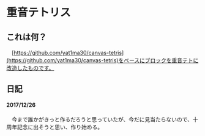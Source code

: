 # 重音テトリス
## これは何？
　[https://github.com/yat1ma30/canvas-tetris](https://github.com/yat1ma30/canvas-tetris)をベースにブロックを重音テトに改造したものです。

## 日記
#### 2017/12/26
　今まで誰かがきっと作るだろうと思っていたが、今だに見当たらないので、十周年記念に出そうと思い、作り始める。
